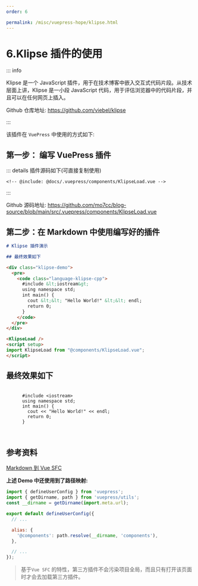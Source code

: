 ```yaml
---
order: 6

permalink: /misc/vuepress-hope/klipse.html
---
```


# 6.Klipse 插件的使用

::: info

Klipse 是一个 JavaScript 插件，用于在技术博客中嵌入交互式代码片段。从技术层面上讲，Klipse 是一小段 JavaScript 代码，用于评估浏览器中的代码片段，并且可以在任何网页上插入。

Github 仓库地址: https://github.com/viebel/klipse

:::

该插件在 `VuePress` 中使用的方式如下:

## 第一步： 编写 VuePress 插件

::: details 插件源码如下(可直接复制使用)

```vue title=".vuepress/components/KlipseLoad.vue 文件内容"
<!-- @include: @docs/.vuepress/components/KlipseLoad.vue -->
```

:::

Github 源码地址:
https://github.com/mo7cc/blog-source/blob/main/src/.vuepress/components/KlipseLoad.vue

## 第二步：在 Markdown 中使用编写好的插件

```md
# Klipse 插件演示

## 最终效果如下

<div class="klipse-demo">
  <pre>
    <code class="language-klipse-cpp">
      #include &lt;iostream&gt;
      using namespace std;
      int main() {
        cout &lt;&lt; "Hello World!" &lt;&lt; endl;
        return 0;
      }
    </code>
  </pre>
</div>

<KlipseLoad />
<script setup>
import KlipseLoad from "@components/KlipseLoad.vue";
</script>
```

## 最终效果如下

<div class="klipse-demo">
  <pre>
    <code class="language-klipse-cpp">
      #include &lt;iostream&gt;
      using namespace std;
      int main() {
        cout &lt;&lt; "Hello World!" &lt;&lt; endl;
        return 0;
      }
    </code>
  </pre>
</div>

<KlipseLoad />
<script setup>
import KlipseLoad from "@components/KlipseLoad.vue";
</script>

## 参考资料

[Markdown 到 Vue SFC](https://theme-hope.vuejs.press/zh/guide/component/sfc.html)

**上述 Demo 中还使用到了路径映射:**

```js title=".vuepress/config.ts"
import { defineUserConfig } from 'vuepress';
import { getDirname, path } from 'vuepress/utils';
const __dirname = getDirname(import.meta.url);

export default defineUserConfig({
  // ...

  alias: {
    '@components': path.resolve(__dirname, 'components'),
  },

  // ...
});
```

> 基于`Vue SFC` 的特性，第三方插件不会污染项目全局，而且只有打开该页面时才会去加载第三方插件。
